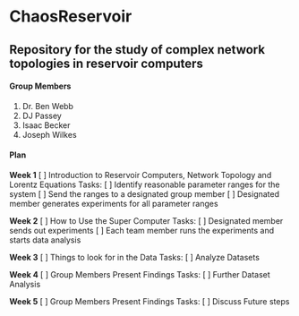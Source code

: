 # ChaosReservoir
## Repository for the study of complex network topologies in reservoir computers

#### Group Members
1. Dr. Ben Webb
2. DJ Passey
3. Isaac Becker
4. Joseph Wilkes

#### Plan
**Week 1**
[ ] Introduction to Reservoir Computers, Network Topology and Lorentz Equations
Tasks:
[ ] Identify reasonable parameter ranges for the system
[ ] Send the ranges to a designated group member
[ ] Designated member generates experiments for all parameter ranges

**Week 2**
[ ] How to Use the Super Computer
Tasks:
[ ] Designated member sends out experiments
[ ] Each team member runs the experiments and starts data analysis

**Week 3**
[ ] Things to look for in the Data
Tasks:
[ ] Analyze Datasets

**Week 4**
[ ] Group Members Present Findings
Tasks:
[ ] Further Dataset Analysis

**Week 5**
[ ] Group Members Present Findings
Tasks:
[ ] Discuss Future steps

